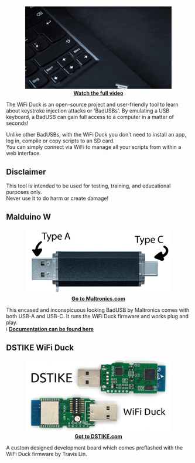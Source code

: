 <p align="center">
  <a href="https://www.youtube.com/watch?v=sSJuGXd8QRk">
    <img alt="WiFi Duck Video Thumbnail" src="assets/img/showcase.gif" width="400">
    <br>
    <b>Watch the full video</b>
  </a>
</p>

The WiFi Duck is an open-source project and user-friendly tool to learn about keystroke injection attacks or 'BadUSBs'. By emulating a USB keyboard, a BadUSB can gain full access to a computer in a matter of seconds!  

Unlike other BadUSBs, with the WiFi Duck you don't need to install an app, log in, compile or copy scripts to an SD card.  
You can simply connect via WiFi to manage all your scripts from within a web interface.

## Disclaimer

This tool is intended to be used for testing, training, and educational purposes only.  
Never use it to do harm or create damage!  

## Malduino W

<p align="center">
  <a href="https://maltronics.com/collections/malduinos/products/malduino-w">
    <img alt="Malduino W" src="assets/img/malw.jpg" width="400">
    <br>
    <b>Go to Maltronics.com</b>
  </a>
</p>

This encased and inconspicuous looking BadUSB by Maltronics comes with both USB-A and USB-C.
It runs the WiFi Duck firmware and works plug and play.  
ℹ️ **[Documentation can be found here](http://docs.maltronics.com/malduino-w/)**

## DSTIKE WiFi Duck

<p align="center">
  <a href="https://dstike.com/collections/frontpage/products/dstike-wifi-duck">
    <img alt="DSTIKE WiFi Duck" src="assets/img/dstikeboard.jpg" width="400">
    <br>
    <b>Got to DSTIKE.com</b>
  </a>
</p>

A custom designed development board which comes preflashed with the WiFi Duck firmware by Travis Lin.  